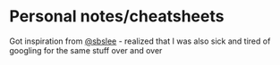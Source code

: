 # Personal notes/cheatsheets
Got inspiration from [@sbslee](https://www.github.com/sbslee) - realized that I was also sick and tired of googling for the same stuff over and over
